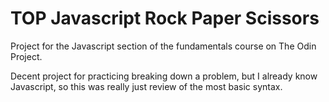 # TOP Javascript Rock Paper Scissors

Project for the Javascript section of the fundamentals course on The Odin Project.

Decent project for practicing breaking down a problem, but I already know Javascript, so this was really just review of the most basic syntax. 